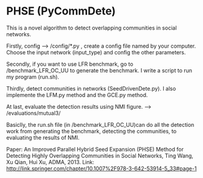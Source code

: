 PHSE (PyCommDete)
==========
This is a novel algorithm to detect overlapping communities in social networks. 

Firstly, config --> /config/*.py , create a config file named by your computer. Choose the input network (input_type) and config the other parameters.

Secondly, if you want to use LFR benchmark, go to /benchmark_LFR_OC_UU to generate the benchmark. I write a script to run my program (run.sh). 

Thirdly, detect communities in networks (SeedDrivenDete.py). I also implemente the LFM.py method and the GCE.py method.

At last, evaluate the detection results using NMI figure. --> /evaluations/mutual3/

Basiclly, the run.sh file (in /benchmark_LFR_OC_UU)can do all the detection work from generating the benchmark, detecting the communities, to evaluating the results of NMI. 

Paper: An Improved Parallel Hybrid Seed Expansion (PHSE) Method for Detecting Highly Overlapping Communities in Social Networks, Ting Wang, Xu Qian, Hui Xu, ADMA, 2013. 
Link: http://link.springer.com/chapter/10.1007%2F978-3-642-53914-5_33#page-1
